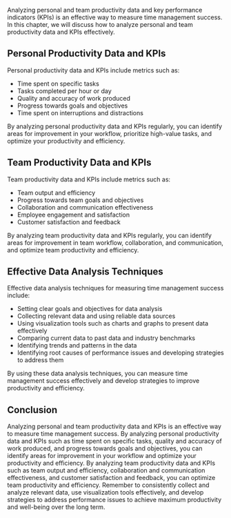 
Analyzing personal and team productivity data and key performance indicators (KPIs) is an effective way to measure time management success. In this chapter, we will discuss how to analyze personal and team productivity data and KPIs effectively.

Personal Productivity Data and KPIs
-----------------------------------

Personal productivity data and KPIs include metrics such as:

* Time spent on specific tasks
* Tasks completed per hour or day
* Quality and accuracy of work produced
* Progress towards goals and objectives
* Time spent on interruptions and distractions

By analyzing personal productivity data and KPIs regularly, you can identify areas for improvement in your workflow, prioritize high-value tasks, and optimize your productivity and efficiency.

Team Productivity Data and KPIs
-------------------------------

Team productivity data and KPIs include metrics such as:

* Team output and efficiency
* Progress towards team goals and objectives
* Collaboration and communication effectiveness
* Employee engagement and satisfaction
* Customer satisfaction and feedback

By analyzing team productivity data and KPIs regularly, you can identify areas for improvement in team workflow, collaboration, and communication, and optimize team productivity and efficiency.

Effective Data Analysis Techniques
----------------------------------

Effective data analysis techniques for measuring time management success include:

* Setting clear goals and objectives for data analysis
* Collecting relevant data and using reliable data sources
* Using visualization tools such as charts and graphs to present data effectively
* Comparing current data to past data and industry benchmarks
* Identifying trends and patterns in the data
* Identifying root causes of performance issues and developing strategies to address them

By using these data analysis techniques, you can measure time management success effectively and develop strategies to improve productivity and efficiency.

Conclusion
----------

Analyzing personal and team productivity data and KPIs is an effective way to measure time management success. By analyzing personal productivity data and KPIs such as time spent on specific tasks, quality and accuracy of work produced, and progress towards goals and objectives, you can identify areas for improvement in your workflow and optimize your productivity and efficiency. By analyzing team productivity data and KPIs such as team output and efficiency, collaboration and communication effectiveness, and customer satisfaction and feedback, you can optimize team productivity and efficiency. Remember to consistently collect and analyze relevant data, use visualization tools effectively, and develop strategies to address performance issues to achieve maximum productivity and well-being over the long term.
